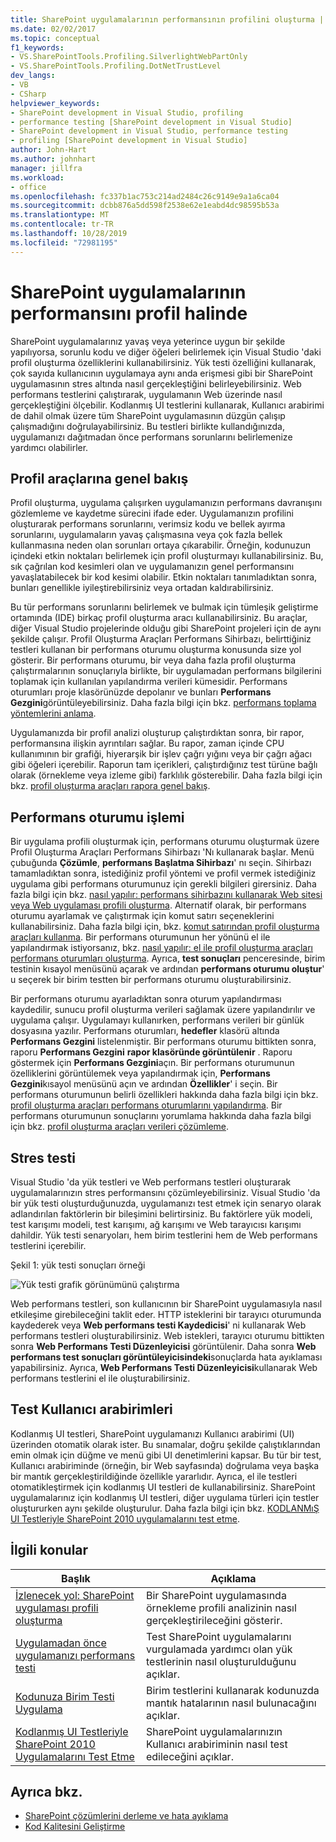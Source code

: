 ```yaml
---
title: SharePoint uygulamalarının performansının profilini oluşturma | Microsoft Docs
ms.date: 02/02/2017
ms.topic: conceptual
f1_keywords:
- VS.SharePointTools.Profiling.SilverlightWebPartOnly
- VS.SharePointTools.Profiling.DotNetTrustLevel
dev_langs:
- VB
- CSharp
helpviewer_keywords:
- SharePoint development in Visual Studio, profiling
- performance testing [SharePoint development in Visual Studio]
- SharePoint development in Visual Studio, performance testing
- profiling [SharePoint development in Visual Studio]
author: John-Hart
ms.author: johnhart
manager: jillfra
ms.workload:
- office
ms.openlocfilehash: fc337b1ac753c214ad2484c26c9149e9a1a6ca04
ms.sourcegitcommit: dcbb876a5dd598f2538e62e1eabd4dc98595b53a
ms.translationtype: MT
ms.contentlocale: tr-TR
ms.lasthandoff: 10/28/2019
ms.locfileid: "72981195"
---
```

# <a name="profile-the-performance-of-sharepoint-applications"></a>SharePoint uygulamalarının performansını profil halinde

SharePoint uygulamalarınız yavaş veya yeterince uygun bir şekilde yapılıyorsa, sorunlu kodu ve diğer öğeleri belirlemek için Visual Studio 'daki profil oluşturma özelliklerini kullanabilirsiniz. Yük testi özelliğini kullanarak, çok sayıda kullanıcının uygulamaya aynı anda erişmesi gibi bir SharePoint uygulamasının stres altında nasıl gerçekleştiğini belirleyebilirsiniz. Web performans testlerini çalıştırarak, uygulamanın Web üzerinde nasıl gerçekleştiğini ölçebilir. Kodlanmış UI testlerini kullanarak, Kullanıcı arabirimi de dahil olmak üzere tüm SharePoint uygulamasının düzgün çalışıp çalışmadığını doğrulayabilirsiniz. Bu testleri birlikte kullandığınızda, uygulamanızı dağıtmadan önce performans sorunlarını belirlemenize yardımcı olabilirler.

## <a name="profile-tools-overview"></a>Profil araçlarına genel bakış

Profil oluşturma, uygulama çalışırken uygulamanızın performans davranışını gözlemleme ve kaydetme sürecini ifade eder. Uygulamanızın profilini oluşturarak performans sorunlarını, verimsiz kodu ve bellek ayırma sorunlarını, uygulamaların yavaş çalışmasına veya çok fazla bellek kullanmasına neden olan sorunları ortaya çıkarabilir. Örneğin, kodunuzun içindeki etkin noktaları belirlemek için profil oluşturmayı kullanabilirsiniz. Bu, sık çağrılan kod kesimleri olan ve uygulamanızın genel performansını yavaşlatabilecek bir kod kesimi olabilir. Etkin noktaları tanımladıktan sonra, bunları genellikle iyileştirebilirsiniz veya ortadan kaldırabilirsiniz.

Bu tür performans sorunlarını belirlemek ve bulmak için tümleşik geliştirme ortamında (IDE) birkaç profil oluşturma aracı kullanabilirsiniz. Bu araçlar, diğer Visual Studio projelerinde olduğu gibi SharePoint projeleri için de aynı şekilde çalışır. Profil Oluşturma Araçları Performans Sihirbazı, belirttiğiniz testleri kullanan bir performans oturumu oluşturma konusunda size yol gösterir. Bir performans oturumu, bir veya daha fazla profil oluşturma çalıştırmalarının sonuçlarıyla birlikte, bir uygulamadan performans bilgilerini toplamak için kullanılan yapılandırma verileri kümesidir. Performans oturumları proje klasörünüzde depolanır ve bunları **Performans Gezgini**görüntüleyebilirsiniz. Daha fazla bilgi için bkz. [performans toplama yöntemlerini anlama](../profiling/understanding-performance-collection-methods.md).

Uygulamanızda bir profil analizi oluşturup çalıştırdıktan sonra, bir rapor, performansına ilişkin ayrıntıları sağlar. Bu rapor, zaman içinde CPU kullanımının bir grafiği, hiyerarşik bir işlev çağrı yığını veya bir çağrı ağacı gibi öğeleri içerebilir. Raporun tam içerikleri, çalıştırdığınız test türüne bağlı olarak (örnekleme veya izleme gibi) farklılık gösterebilir. Daha fazla bilgi için bkz. [profil oluşturma araçları rapora genel bakış](../profiling/performance-report-overview.md).

## <a name="performance-session-process"></a>Performans oturumu işlemi

Bir uygulama profili oluşturmak için, performans oturumu oluşturmak üzere Profil Oluşturma Araçları Performans Sihirbazı 'Nı kullanarak başlar. Menü çubuğunda **Çözümle**, **performans Başlatma Sihirbazı**' nı seçin. Sihirbazı tamamladıktan sonra, istediğiniz profil yöntemi ve profil vermek istediğiniz uygulama gibi performans oturumunuz için gerekli bilgileri girersiniz. Daha fazla bilgi için bkz. [nasıl yapılır: performans sihirbazını kullanarak Web sitesi veya Web uygulaması profili oluşturma](../profiling/how-to-collect-performance-data-for-a-web-site.md). Alternatif olarak, bir performans oturumu ayarlamak ve çalıştırmak için komut satırı seçeneklerini kullanabilirsiniz. Daha fazla bilgi için, bkz. [komut satırından profil oluşturma araçları kullanma](../profiling/using-the-profiling-tools-from-the-command-line.md). Bir performans oturumunun her yönünü el ile yapılandırmak istiyorsanız, bkz. [nasıl yapılır: el ile profil oluşturma araçları performans oturumları oluşturma](../profiling/how-to-manually-create-performance-sessions.md). Ayrıca, **test sonuçları** penceresinde, birim testinin kısayol menüsünü açarak ve ardından **performans oturumu oluştur**' u seçerek bir birim testten bir performans oturumu oluşturabilirsiniz.

Bir performans oturumu ayarladıktan sonra oturum yapılandırması kaydedilir, sunucu profil oluşturma verileri sağlamak üzere yapılandırılır ve uygulama çalışır. Uygulamayı kullanırken, performans verileri bir günlük dosyasına yazılır. Performans oturumları, **hedefler** klasörü altında **Performans Gezgini** listelenmiştir. Bir performans oturumu bittikten sonra, raporu **Performans Gezgini** **rapor klasöründe görüntülenir** . Raporu göstermek için **Performans Gezgini**açın. Bir performans oturumunun özelliklerini görüntülemek veya yapılandırmak için, **Performans Gezgini**kısayol menüsünü açın ve ardından **Özellikler**' i seçin. Bir performans oturumunun belirli özellikleri hakkında daha fazla bilgi için bkz. [profil oluşturma araçları performans oturumlarını yapılandırma](../profiling/configuring-performance-sessions.md). Bir performans oturumunun sonuçlarını yorumlama hakkında daha fazla bilgi için bkz. [profil oluşturma araçları verileri çözümleme](../profiling/analyzing-performance-tools-data.md).

## <a name="stress-test"></a>Stres testi

Visual Studio 'da yük testleri ve Web performans testleri oluşturarak uygulamalarınızın stres performansını çözümleyebilirsiniz. Visual Studio 'da bir yük testi oluşturduğunuzda, uygulamanızı test etmek için senaryo olarak adlandırılan faktörlerin bir bileşimini belirtirsiniz. Bu faktörlere yük modeli, test karışımı modeli, test karışımı, ağ karışımı ve Web tarayıcısı karışımı dahildir. Yük testi senaryoları, hem birim testlerini hem de Web performans testlerini içerebilir.

Şekil 1: yük testi sonuçları örneği

![Yük testi grafik görünümünü çalıştırma](../sharepoint/media/load-webgraphs.png "Yük testi grafik görünümünü çalıştırma")

Web performans testleri, son kullanıcının bir SharePoint uygulamasıyla nasıl etkileşime girebileceğini taklit eder. HTTP isteklerini bir tarayıcı oturumunda kaydederek veya **Web performans testi Kaydedicisi**' ni kullanarak Web performans testleri oluşturabilirsiniz. Web istekleri, tarayıcı oturumu bittikten sonra **Web Performans Testi Düzenleyicisi** görüntülenir. Daha sonra **Web performans test sonuçları görüntüleyicisindeki**sonuçlarda hata ayıklaması yapabilirsiniz. Ayrıca, **Web Performans Testi Düzenleyicisi**kullanarak Web performans testlerini el ile oluşturabilirsiniz.

## <a name="test-user-interfaces"></a>Test Kullanıcı arabirimleri

Kodlanmış UI testleri, SharePoint uygulamanızı Kullanıcı arabirimi (UI) üzerinden otomatik olarak ister. Bu sınamalar, doğru şekilde çalıştıklarından emin olmak için düğme ve menü gibi UI denetimlerini kapsar. Bu tür bir test, Kullanıcı arabiriminde (örneğin, bir Web sayfasında) doğrulama veya başka bir mantık gerçekleştirildiğinde özellikle yararlıdır. Ayrıca, el ile testleri otomatikleştirmek için kodlanmış UI testleri de kullanabilirsiniz. SharePoint uygulamalarınız için kodlanmış UI testleri, diğer uygulama türleri için testler oluştururken aynı şekilde oluşturulur. Daha fazla bilgi için bkz. [KODLANMıŞ UI Testleriyle SharePoint 2010 uygulamalarını test etme](../test/testing-sharepoint-2010-applications-with-coded-ui-tests.md).

## <a name="related-topics"></a>İlgili konular

|Başlık|Açıklama|
|-----------|-----------------|
|[İzlenecek yol: SharePoint uygulaması profili oluşturma](../sharepoint/walkthrough-profiling-a-sharepoint-application.md)|Bir SharePoint uygulamasında örnekleme profili analizinin nasıl gerçekleştirileceğini gösterir.|
|[Uygulamadan önce uygulamanızı performans testi](/azure/devops/test/load-test/run-performance-tests-app-before-release?view=vsts)|Test SharePoint uygulamalarını vurgulamada yardımcı olan yük testlerinin nasıl oluşturulduğunu açıklar.|
|[Kodunuza Birim Testi Uygulama](../test/unit-test-your-code.md)|Birim testlerini kullanarak kodunuzda mantık hatalarının nasıl bulunacağını açıklar.|
|[Kodlanmış UI Testleriyle SharePoint 2010 Uygulamalarını Test Etme](../test/testing-sharepoint-2010-applications-with-coded-ui-tests.md)|SharePoint uygulamalarınızın Kullanıcı arabiriminin nasıl test edileceğini açıklar.|

## <a name="see-also"></a>Ayrıca bkz.

- [SharePoint çözümlerini derleme ve hata ayıklama](../sharepoint/building-and-debugging-sharepoint-solutions.md)
- [Kod Kalitesini Geliştirme](../test/improve-code-quality.md)